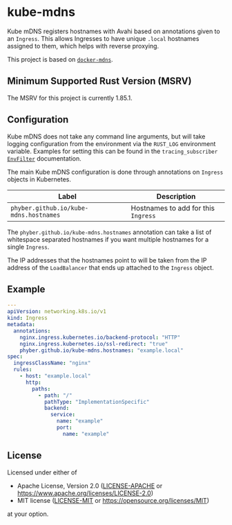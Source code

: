 # kube-mdns

Kube mDNS registers hostnames with Avahi based on annotations given to an
`Ingress`. This allows Ingresses to have unique `.local` hostnames assigned to
them, which helps with reverse proxying.

This project is based on [`docker-mdns`].

## Minimum Supported Rust Version (MSRV)

The MSRV for this project is currently 1.85.1.

## Configuration

Kube mDNS does not take any command line arguments, but will take logging
configuration from the environment via the `RUST_LOG` environment variable.
Examples for setting this can be found in the `tracing_subscriber`
[`EnvFilter`] documentation.

The main Kube mDNS configuration is done through annotations on `Ingress`
objects in Kubernetes.

| Label                                  | Description                         |
|----------------------------------------|-------------------------------------|
| `phyber.github.io/kube-mdns.hostnames` | Hostnames to add for this `Ingress` |

The `phyber.github.io/kube-mdns.hostnames` annotation can take a list of
whitespace separated hostnames if you want multiple hostnames for a single
`Ingress`.

The IP addresses that the hostnames point to will be taken from the IP address
of the `LoadBalancer` that ends up attached to the `Ingress` object.

## Example

```yaml
---
apiVersion: networking.k8s.io/v1
kind: Ingress
metadata:
  annotations:
    nginx.ingress.kubernetes.io/backend-protocol: "HTTP"
    nginx.ingress.kubernetes.io/ssl-redirect: "true"
    phyber.github.io/kube-mdns.hostnames: "example.local"
spec:
  ingressClassName: "nginx"
  rules:
    - host: "example.local"
      http:
        paths:
          - path: "/"
            pathType: "ImplementationSpecific"
            backend:
              service:
                name: "example"
                port:
                  name: "example"
```

## License

Licensed under either of

  * Apache License, Version 2.0
    ([LICENSE-APACHE] or https://www.apache.org/licenses/LICENSE-2.0)
  * MIT license
    ([LICENSE-MIT] or https://opensource.org/licenses/MIT)

at your option.

<!-- links -->
[`docker-mdns`]: https://github.com/phyber/docker-mdns
[`EnvFilter`]: https://docs.rs/tracing-subscriber/latest/tracing_subscriber/filter/struct.EnvFilter.html#example-syntax
[LICENSE-APACHE]: LICENSE-APACHE
[LICENSE-MIT]: LICENSE-MIT
